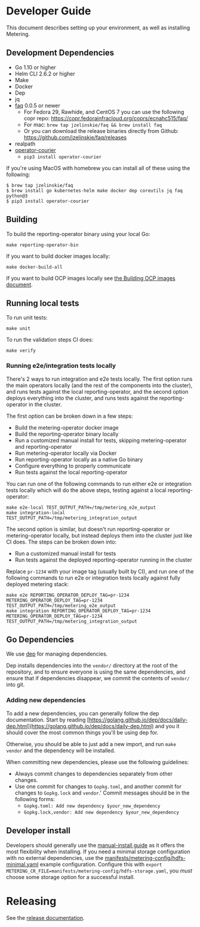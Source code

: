 # Developer Guide

This document describes setting up your environment, as well as installing Metering.

## Development Dependencies

- Go 1.10 or higher
- Helm CLI 2.6.2 or higher
- Make
- Docker
- Dep
- jq
- [faq](https://github.com/jzelinskie/faq) 0.0.5 or newer
  - For Fedora 29, Rawhide, and CentOS 7 you can use the following copr repo: https://copr.fedorainfracloud.org/coprs/ecnahc515/faq/
  - For mac: `brew tap jzelinskie/faq && brew install faq`
  - Or you can download the release binaries directly from Github: https://github.com/jzelinskie/faq/releases
- realpath
- [operator-courier](https://github.com/operator-framework/operator-courier)
  - `pip3 install operator-courier`

If you're using MacOS with homebrew you can install all of these using the
following:

```
$ brew tap jzelinskie/faq
$ brew install go kubernetes-helm make docker dep coreutils jq faq python@3
$ pip3 install operator-courier
```

## Building

To build the reporting-operator binary using your local Go:

```
make reporting-operator-bin
```

If you want to build docker images locally:

```
make docker-build-all
```

If you want to build OCP images locally see [the Building OCP images document](ocp-images.md).

## Running local tests

To run unit tests:

```
make unit
```

To run the validation steps CI does:

```
make verify
```

### Running e2e/integration tests locally

There's 2 ways to run integration and e2e tests locally.
The first option runs the main operators locally (and the rest of the components into the cluster), and runs tests against the local reporting-operator, and the second option deploys everything into the cluster, and runs tests against the reporting-operator in the cluster.

The first option can be broken down in a few steps:

- Build the metering-operator docker image
- Build the reporting-operator binary locally
- Run a customized manual install for tests, skipping metering-operator and reporting-operator
- Run metering-operator locally via Docker
- Run reporting-operator locally as a native Go binary
- Configure everything to properly communicate
- Run tests against the local reporting-operator

You can run one of the following commands to run either e2e or integration tests locally which will do the above steps, testing against a local reporting-operator:

```
make e2e-local TEST_OUTPUT_PATH=/tmp/metering_e2e_output
make integration-local TEST_OUTPUT_PATH=/tmp/metering_integration_output
```

The second option is similar, but doesn't run reporting-operator or metering-operator locally, but instead deploys them into the cluster just like CI does.
The steps can be broken down into:

- Run a customized manual install for tests
- Run tests against the deployed reporting-operator running in the cluster

Replace `pr-1234` with your image tag (usually built by CI), and run one of the following commands to run e2e or integration tests locally against fully deployed metering stack:

```
make e2e REPORTING_OPERATOR_DEPLOY_TAG=pr-1234 METERING_OPERATOR_DEPLOY_TAG=pr-1234 TEST_OUTPUT_PATH=/tmp/metering_e2e_output
make integration REPORTING_OPERATOR_DEPLOY_TAG=pr-1234 METERING_OPERATOR_DEPLOY_TAG=pr-1234 TEST_OUTPUT_PATH=/tmp/metering_integration_output
```

## Go Dependencies

We use [dep](https://golang.github.io/dep/docs/introduction.html) for managing
dependencies.

Dep installs dependencies into the `vendor/` directory at the
root of the repository, and to ensure everyone is using the same dependencies,
and ensure that if dependencies disappear, we commit the contents of `vendor/`
into git.

### Adding new dependencies

To add a new dependencies, you can generally follow the dep documentation.
Start by reading [https://golang.github.io/dep/docs/daily-dep.html](https://golang.github.io/dep/docs/daily-dep.html)
and you it should cover the most common things you'll be using dep for.

Otherwise, you should be able to just add a new import, and run `make vendor`
and the dependency will be installed.

When committing new dependencies, please use the following guidelines:

- Always commit changes to dependencies separately from other changes.
- Use one commit for changes to `Gopkg.toml`, and another commit for changes to
  `Gopkg.lock` and `vendor`.' Commit messages should be in the following forms:
  - `Gopkg.toml: Add new dependency $your_new_dependency`
  - `Gopkg.lock,vendor: Add new dependency $your_new_dependency`

## Developer install

Developers should generally use the [manual-install guide](../manual-install.md) as it offers the most flexibility when installing.
If you need a minimal storage configuration with no external dependencies, use the [manifests/metering-config/hdfs-minimal.yaml](manifests/metering-config/hdfs-minimal.yaml) example configuration.
Configure this with `export METERING_CR_FILE=manifests/metering-config/hdfs-storage.yaml`, you *must* choose some storage option for a successful install.

# Releasing

See the [release documentation](release.md).
